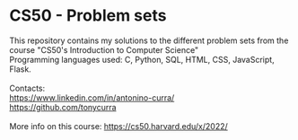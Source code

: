 # CS50 - Problem sets
This repository contains my solutions to the different problem sets from the course "CS50's Introduction to Computer Science" <br />
Programming languages used: C, Python, SQL, HTML, CSS, JavaScript, Flask. <br />
<br />
Contacts: <br />
https://www.linkedin.com/in/antonino-curra/ <br />
https://github.com/tonycurra <br />
<br />
More info on this course: https://cs50.harvard.edu/x/2022/
